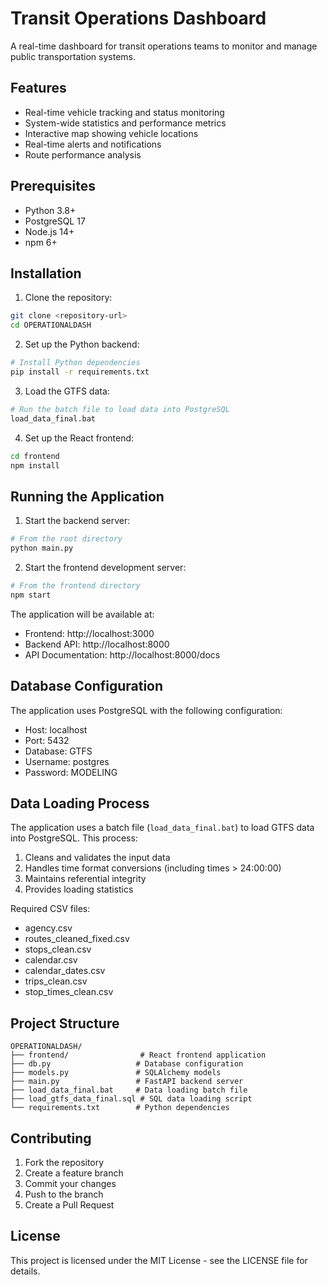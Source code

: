 # Transit Operations Dashboard

A real-time dashboard for transit operations teams to monitor and manage public transportation systems.

## Features

- Real-time vehicle tracking and status monitoring
- System-wide statistics and performance metrics
- Interactive map showing vehicle locations
- Real-time alerts and notifications
- Route performance analysis

## Prerequisites

- Python 3.8+
- PostgreSQL 17
- Node.js 14+
- npm 6+

## Installation

1. Clone the repository:
```bash
git clone <repository-url>
cd OPERATIONALDASH
```

2. Set up the Python backend:
```bash
# Install Python dependencies
pip install -r requirements.txt
```

3. Load the GTFS data:
```bash
# Run the batch file to load data into PostgreSQL
load_data_final.bat
```

4. Set up the React frontend:
```bash
cd frontend
npm install
```

## Running the Application

1. Start the backend server:
```bash
# From the root directory
python main.py
```

2. Start the frontend development server:
```bash
# From the frontend directory
npm start
```

The application will be available at:
- Frontend: http://localhost:3000
- Backend API: http://localhost:8000
- API Documentation: http://localhost:8000/docs

## Database Configuration

The application uses PostgreSQL with the following configuration:
- Host: localhost
- Port: 5432
- Database: GTFS
- Username: postgres
- Password: MODELING

## Data Loading Process

The application uses a batch file (`load_data_final.bat`) to load GTFS data into PostgreSQL. This process:
1. Cleans and validates the input data
2. Handles time format conversions (including times > 24:00:00)
3. Maintains referential integrity
4. Provides loading statistics

Required CSV files:
- agency.csv
- routes_cleaned_fixed.csv
- stops_clean.csv
- calendar.csv
- calendar_dates.csv
- trips_clean.csv
- stop_times_clean.csv

## Project Structure

```
OPERATIONALDASH/
├── frontend/                # React frontend application
├── db.py                   # Database configuration
├── models.py               # SQLAlchemy models
├── main.py                 # FastAPI backend server
├── load_data_final.bat     # Data loading batch file
├── load_gtfs_data_final.sql # SQL data loading script
└── requirements.txt        # Python dependencies
```

## Contributing

1. Fork the repository
2. Create a feature branch
3. Commit your changes
4. Push to the branch
5. Create a Pull Request

## License

This project is licensed under the MIT License - see the LICENSE file for details. 